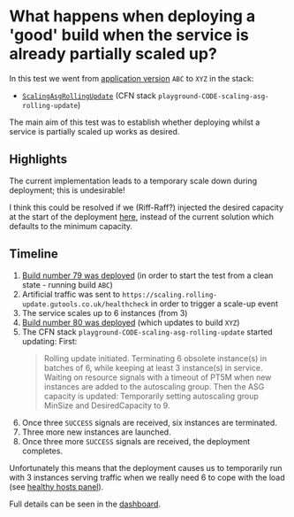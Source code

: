 # What happens when deploying a 'good' build when the service is already partially scaled up?

In this test we went from [application version](../dist) `ABC` to `XYZ` in the stack:
- [`ScalingAsgRollingUpdate`](../packages/cdk/lib/scaling-asg-rolling-update.ts) (CFN stack `playground-CODE-scaling-asg-rolling-update`)

The main aim of this test was to establish whether deploying whilst a service is partially scaled up works as desired.

## Highlights

The current implementation leads to a temporary scale down during deployment; this is undesirable!

I think this could be resolved if we (Riff-Raff?) injected the desired capacity at the start of the deployment [here](https://github.com/guardian/cdk/blob/00ef0467d7797629015f088f969e2bcdab472046/src/experimental/patterns/ec2-app.ts#L50),
instead of the current solution which defaults to the minimum capacity.

## Timeline

1. [Build number 79 was deployed](https://riffraff.gutools.co.uk/deployment/view/322bf36b-fd4d-4fe4-bf72-ce56bb789a08) (in order to start the test from a clean state - running build `ABC`)
2. Artificial traffic was sent to `https://scaling.rolling-update.gutools.co.uk/healthcheck` in order to trigger a scale-up event
3. The service scales up to 6 instances (from 3)
4. [Build number 80 was deployed](https://riffraff.gutools.co.uk/deployment/view/da3d810c-d055-4765-9602-141233e82b45) (which updates to build `XYZ`)
5. The CFN stack `playground-CODE-scaling-asg-rolling-update` started updating:
   First:
   > Rolling update initiated. Terminating 6 obsolete instance(s) in batches of 6, while keeping at least 3 instance(s) in service. Waiting on resource signals with a timeout of PT5M when new instances are added to the autoscaling group.
   Then the ASG capacity is updated:
   > Temporarily setting autoscaling group MinSize and DesiredCapacity to 9.
6. Once three `SUCCESS` signals are received, six instances are terminated.
7. Three more new instances are launched.
8. Once three more `SUCCESS` signals are received, the deployment completes.

Unfortunately this means that the deployment causes us to temporarily run with 3 instances serving traffic when we really need 6 to cope with the load
(see [healthy hosts panel](https://metrics.gutools.co.uk/goto/Tt1IPB3SR?orgId=1)).

Full details can be seen in the [dashboard](https://metrics.gutools.co.uk/d/cdvsv1d6vhp1cb/testing-asg-rolling-update?orgId=1&from=1725025200000&to=1725026399000&var-App=scaling).